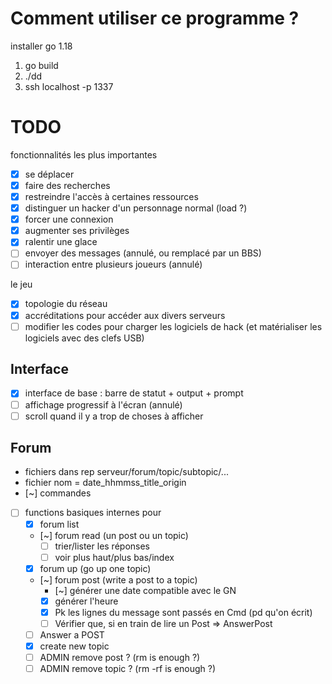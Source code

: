 # Comment utiliser ce programme ?

installer go 1.18

1. go build
2. ./dd
3. ssh localhost -p 1337

# TODO

fonctionnalités les plus importantes

- [x] se déplacer
- [x] faire des recherches
- [x] restreindre l'accès à certaines ressources
- [x] distinguer un hacker d'un personnage normal (load ?)
- [x] forcer une connexion
- [x] augmenter ses privilèges
- [x] ralentir une glace
- [ ] envoyer des messages (annulé, ou remplacé par un BBS)
- [ ] interaction entre plusieurs joueurs (annulé)

le jeu

- [x] topologie du réseau
- [x] accréditations pour accéder aux divers serveurs
- [ ] modifier les codes pour charger les logiciels de hack (et matérialiser les logiciels avec des clefs USB)

## Interface

- [x] interface de base : barre de statut + output + prompt
- [ ] affichage progressif à l'écran (annulé)
- [ ] scroll quand il y a trop de choses à afficher

## Forum
- fichiers dans rep serveur/forum/topic/subtopic/...
- fichier nom = date_hhmmss_title_origin
- [~] commandes
- [ ] functions basiques internes pour
  - [X] forum list
  - [~] forum read (un post ou un topic)
    - [ ] trier/lister les réponses
    - [ ] voir plus haut/plus bas/index 
  - [X] forum up (go up one topic)
  - [~] forum post (write a post to a topic)
    - [~] générer une date compatible avec le GN
    - [X] générer l'heure
    - [X] Pk les lignes du message sont passés en Cmd (pd qu'on écrit)
    - [ ] Vérifier que, si en train de lire un Post => AnswerPost 
  - [ ] Answer a POST
  - [X] create new topic
  - [ ] ADMIN remove post ? (rm is enough ?)
  - [ ] ADMIN remove topic ? (rm -rf is enough ?)
